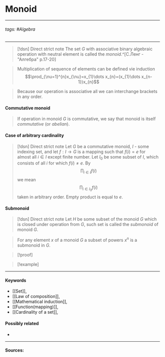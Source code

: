 # Monoid
***
###### tags: #Algebra 
***
>[!dsn] Direct strict note
>The set $G$ with associative binary algebraic operation with neutral element is called the *monoid*.^[С.Ленг - "Алгебра" p.17-20]

>Multiplication of sequence of elements can be defined vie induction $$\prod_{\nu=1}^{n}x_{\nu}=x_{1}\dots x_{n}=(x_{1}\dots x_{n-1})x_{n}$$

>Because our operation is associative all we can interchange brackets in any order.

#### Commutative monoid
>If operation in monoid $G$ is commutative, we say that monoid is itself *commutative* (or *abelian*).

#### Case of arbitrary cardinality
>[!dsn] Direct strict note
>Let $G$ be a commutative monoid, $I$ - some indexing set, and let $f:I\to G$ is a mapping such that $f(i)=e$ for almost all $i\in I$ except finite number. Let $I_{0}$ be some subset of $I$, which consists of all $i$ for which $f(i)\ne e$. By $$\prod_{i\in I}f(i)$$ we mean $$\prod_{i\in I_{0}}f(i)$$ taken in arbitrary order. Empty product is equal to $e$. 

#### Submonoid
>[!dsn] Direct strict note
>Let $H$ be some subset of the monoid $G$ which is closed under operation from $G$, such set is called the *submonoid* of monoid $G$.

>For any element $x$ of a monoid $G$ a subset of powers $x^{n}$ is a submonoid in $G$.

>[!proof]
>

>[!example] 
>
***
#### Keywords
- [[Set]],
- [[Law of composition]],
- [[Mathematical induction]],
- [[Function(mapping)]],
- [[Cardinality of a set]],
#### Possibly related
- 
***
#### Sources:


